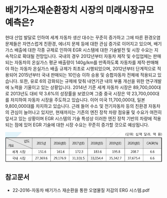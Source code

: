 # 배기가스재순환장치 시장의 미래시장규모 예측은?

현대 산업 발달로 인하여 세계 자동차 생산 대수는 꾸준히 증가하고 그에 따른 환경오염 문제들은 자연스럽게 친환경, 에너지 문제 등에 대한 관심 증가로 이어지고 있으며, 배기가스 배출에 대한 각종 규제로 인하여 EGR 시스템에 대한 기술발전 및 시장 수요는 지속적으로 확대될 전망입니다. 
국내의 경우 2012년부터 자동차 제작 및 수입업체는 판매되는 자동차의 온실가스 평균 배출량이 140g/km를 만족하도록 자동차를 제작·판매해야 하는 자동차 온실가스 배출 규제가 최초로 시행되었으며, 2012년부터 단계적으로 적용되어 2015년부터 국내 판매되는 10인승 이하 승용 및 승합자동차 전체에 적용되고 있습니다. 
또한, 유로 6의 강화되는 규제에 맞춰 내연기관 내의 부품 개선을 위한 연구개발에 노력을 기울이고 있는 상황입니다. 
2014년 기준 세계 자동차 시장은 89,700,000대로 2013년도 대비 약 3.6%의 성장률을 보였으며 그중 중국 시장은 약 23,700,000대를 차지하여 자동차 시장을 주도하고 있습니다. 
이어 미국 11,700,000대, 일본 9,800,000대를 차지하고 있습니다. 
근래 들어 수소 및 전기자동차 등의 친환경 자동차의 관심이 늘어나고 있지만, 현재까지는 기존의 엔진 장착 차량 점유율 및 수요가 여전히 앞서고 있는 상황이며 EGR 시스템의 기술 특성상 이러한 엔진 장착 기반의 차량에 적용되는 점에 있어 EGR 기술에 대한 시장 수요는 꾸준히 증가할 것으로 예상됩니다.

![](./images/배기가스재순환장치_Q14_1_4.PNG)

## 참고문서
- 22-2016-자동차 배기가스 재순환을 통한 오염물질 저감의 ERG 시스템.pdf